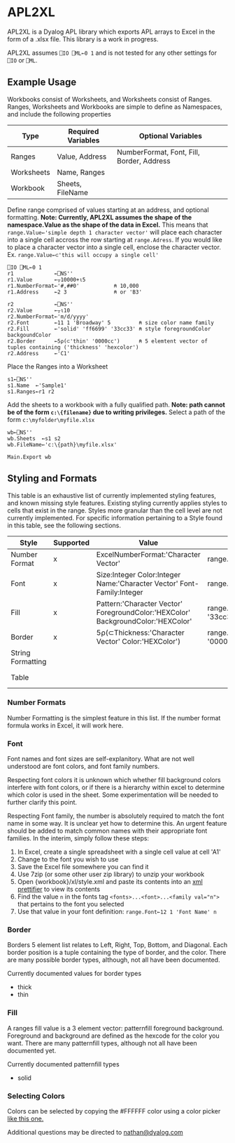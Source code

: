 # APL2XL 
APL2XL is a Dyalog APL library which exports APL arrays to Excel in the form of a .xlsx file. This library is a work in progress. 

APL2XL assumes `⎕IO ⎕ML←0 1` and is not tested for any other settings for `⎕IO` or `⎕ML`.

## Example Usage
Workbooks consist of Worksheets, and Worksheets consist of Ranges. Ranges, Worksheets and Workbooks are simple to define as Namespaces, and include the following properties

|Type|Required Variables|Optional Variables|
|---|---|---|
|Ranges|Value, Address|NumberFormat, Font, Fill, Border, Address|
|Worksheets|Name, Ranges||
|Workbook|Sheets, FileName||

Define range comprised of values starting at an address, and optional formatting. **Note: Currently, APL2XL assumes the shape of the namespace.Value as the shape of the data in Excel.**  This means that `range.Value←'simple depth 1 character vector'` will place each character into a single cell accross the row starting at `range.Adress`. If you would like to place a character vector into a single cell, enclose the character vector. Ex. `range.Value←⊂'this will occupy a single cell'`
```APL
⎕IO ⎕ML←0 1
r1             ←⎕NS''
r1.Value       ←⍪10000+⍳5
r1.NumberFormat←'#,##0'           ⍝ 10,000
r1.Address     ←2 3               ⍝ or 'B3'

r2             ←⎕NS''
r2.Value       ←⍪⍳10
r2.NumberFormat←'m/d/yyyy'
r2.Font        ←11 1 'Broadway' 5         ⍝ size color name family
r2.Fill        ←'solid' 'ff6699' '33cc33' ⍝ style foregroundColor backgoundColor
r2.Border      ←5⍴(⊂'thin' '0000cc')      ⍝ 5 elemtent vector of tuples containing ('thickness' 'hexcolor')       
r2.Address     ←'C1'
```

Place the Ranges into a Worksheet
```APL
s1←⎕NS''
s1.Name  ←'Sample1'
s1.Ranges←r1 r2
```

Add the sheets to a workbook with a fully qualified path. **Note: path cannot be of the form `c:\{filename}` due to writing privileges.** Select a path of the form `c:\myfolder\myfile.xlsx`

```APL
wb←⎕NS''
wb.Sheets  ←s1 s2
wb.FileName←'c:\{path}\myfile.xlsx'

Main.Export wb
```

## Styling and Formats
This table is an exhaustive list of currently implemented styling features, and known missing style features. Existing styling currently applies styles to cells that exist in the range. Styles more granular than the cell level are not currently implemented. For specific information pertaining to a Style found in this table, see the following sections. 

|Style|Supported|Value|Usage|Note|
|---|---|---|---|---|
|Number Format|x|ExcelNumberFormat:'Character Vector'|range.NumberFormat←'m/d/yyyy'||
|Font|x|Size:Integer Color:Integer Name:'Character Vector' Font-Family:Integer|range.Font←11 1 'Broadway' 5||
|Fill|x|Pattern:'Character Vector' ForegroundColor:'HEXColor' BackgroundColor:'HEXColor'|range.Fill←'solid' 'ff6699' '33cc33'||
|Border|x|5⍴(⊂Thickness:'Character Vector' Color:'HEXColor')|range.Border←5⍴('thin' 1)('thick' '0000cc')||
|String Formatting| | | | Not Implemented|
|Table| | | | Not Implemented|

### Number Formats
Number Formatting is the simplest feature in this list. If the number format formula works in Excel, it will work here. 

### Font
Font names and font sizes are self-explanitory. What are not well understood are font colors, and font family numbers. 

Respecting font colors it is unknown which whether fill background colors interfere with font colors, or if there is a hierarchy within excel to determine which color is used in the sheet. Some experimentation will be needed to further clarify this point. 

Respecting Font family, the number is absolutely required to match the font name in some way. It is unclear yet how to determine this. An urgent feature should be added to match common names with their appropriate font families. In the interim, simply follow these steps:

1. In Excel, create a single spreadsheet with a single cell value at cell 'A1'
2. Change to the font you wish to use
3. Save the Excel file somewhere you can find it
4. Use 7zip (or some other user zip library) to unzip your workbook
5. Open {workbook}/xl/style.xml and paste its contents into an [xml prettifier](https://www.samltool.com/prettyprint.php) to view its contents
6. Find the value `n` in the fonts tag `<fonts>...<font>...<family val="n">` that pertains to the font you selected
7. Use that value in your font definition: `range.Font←12 1 'Font Name' n` 

### Border
Borders 5 element list relates to Left, Right, Top, Bottom, and Diagonal. Each border position is a tuple containing the type of border, and the color. There are many possible border types, although, not all have been documented. 

Currently documented values for border types
- thick
- thin


### Fill
A ranges fill value is a 3 element vector: patternfill foreground background. Foreground and background are defined as the hexcode for the color you want. There are many patternfill types, although not all have been documented yet.

Currently documented patternfill types
- solid



### Selecting Colors
Colors can be selected by copying the #FFFFFF color using a color picker [like this one.](https://www.w3schools.com/colors/colors_picker.asp)


Additional questions may be directed to nathan@dyalog.com